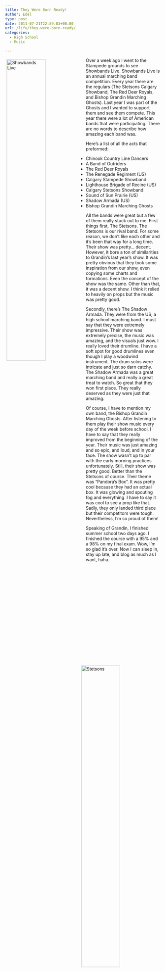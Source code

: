 ```yaml
---
title: They Were Born Ready!
author: Edel
type: post
date: 2011-07-21T22:59:03+00:00
url: /life/they-were-born-ready/
categories:
  - High School
  - Music

---
```

<img src="http://img171.imageshack.us/img171/5523/39939868.png" alt="Showbands Live" style="float:left;width:50%;height:50%;padding:5px;" />

Over a week ago I went to the Stampede grounds to see Showbands Live. Showbands Live is an annual marching band competition. Every year there are the regulars (The Stetsons Calgary Showband, The Red Deer Royals, and Bishop Grandin Marching Ghosts). Last year I was part of the Ghosts and I wanted to support them and see them compete. This year there were a lot of American bands that were participating. There are no words to describe how amazing each band was.

Here&#8217;s a list of all the acts that preformed:

  * Chinook Country Line Dancers
  * A Band of Outriders
  * The Red Deer Royals
  * The Renegade Regiment (US)
  * Calgary Stampede Showband
  * Lighthouse Brigade of Recine (US)
  * Calgary Stetsons Showband
  * Sound of Sun Prairie (US)
  * Shadow Armada (US)
  * Bishop Grandin Marching Ghosts

<img src="http://img705.imageshack.us/img705/8065/76386837.png" alt="Stetsons" style="float:right;width:50%;height:50%;padding:5px;" />

All the bands were great but a few of them really stuck out to me. First things first, The Stetsons. The Stetsons is our rival band. For some reason, we don&#8217;t like each other and it&#8217;s been that way for a long time. Their show was pretty&#8230; decent. However, it bore a ton of similarities to Grandin&#8217;s last year&#8217;s show. It was pretty obvious that they took some inspiration from our show, even copying some charts and formations. Even the concept of the show was the same. Other than that, it was a decent show. I think it relied to heavily on props but the music was pretty good.

Secondly, there&#8217;s The Shadow Armada. They were from the US, a high school marching band. I must say that they were extremely impressive. Their show was extremely precise, the music was amazing, and the visuals just wow. I really loved their drumline. I have a soft spot for good drumlines even though I play a woodwind instrument. The drum solos were intricate and just so darn catchy. The Shadow Armada was a great marching band and really a great treat to watch. So great that they won first place. They really deserved as they were just that amazing.

<img src="http://img850.imageshack.us/img850/3755/71936535.png" alt="Grandin Ghosts" style="float:left;width:50%;height:50%;padding:5px;" />

Of course, I have to mention my own band, the Bishop Grandin Marching Ghosts. After listening to them play their show music every day of the week before school, I have to say that they really improved from the beginning of the year. Their music was just amazing and so epic, and loud, and in your face. The show wasn&#8217;t up to par with the early morning practices unfortunately. Still, their show was pretty good. Better than the Stetsons of course. Their theme was &#8220;Pandora&#8217;s Box&#8221;. It was pretty cool because they had an actual box. It was glowing and spouting fog and everything. I have to say it was cool to see a prop like that. Sadly, they only landed third place but their competitors were tough. Nevertheless, I&#8217;m so proud of them!

Speaking of Grandin, I finished summer school two days ago. I finished the course with a 95% and a 98% on my final exam. Wow, I&#8217;m so glad it&#8217;s over. Now I can sleep in, stay up late, and blog as much as I want, haha.

<ol class="footnote">
</ol>